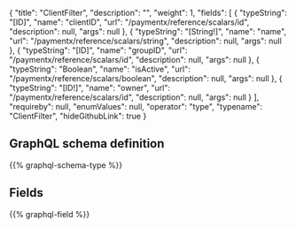 {
  "title": "ClientFilter",
  "description": "",
  "weight": 1,
  "fields": [
    {
      "typeString": "[ID]",
      "name": "clientID",
      "url": "/paymentx/reference/scalars/id",
      "description": null,
      "args": null
    },
    {
      "typeString": "[String!]",
      "name": "name",
      "url": "/paymentx/reference/scalars/string",
      "description": null,
      "args": null
    },
    {
      "typeString": "[ID]",
      "name": "groupID",
      "url": "/paymentx/reference/scalars/id",
      "description": null,
      "args": null
    },
    {
      "typeString": "Boolean",
      "name": "isActive",
      "url": "/paymentx/reference/scalars/boolean",
      "description": null,
      "args": null
    },
    {
      "typeString": "[ID!]",
      "name": "owner",
      "url": "/paymentx/reference/scalars/id",
      "description": null,
      "args": null
    }
  ],
  "requireby": null,
  "enumValues": null,
  "operator": "type",
  "typename": "ClientFilter",
  "hideGithubLink": true
}
## GraphQL schema definition

{{% graphql-schema-type %}}

## Fields

{{% graphql-field %}}
